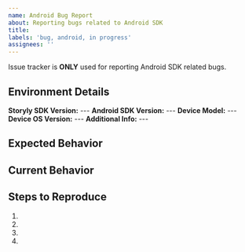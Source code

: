```yaml
---
name: Android Bug Report
about: Reporting bugs related to Android SDK
title:
labels: 'bug, android, in progress'
assignees: ''
---
```


Issue tracker is **ONLY** used for reporting Android SDK related bugs.

<!--- Provide a general summary of the issue in the Title above -->

<!--- How has this issue affected you? What are you trying to accomplish? -->

<!--- Provide used Storyly SDK version, Android SDK version, device information with os details -->
## Environment Details
**Storyly SDK Version:** ---
**Android SDK Version:** ---
**Device Model:** ---
**Device OS Version:** ---
**Additional Info:** ---

## Expected Behavior
<!--- Tell us what should happen -->

## Current Behavior
<!--- Tell us what happens instead of the expected behavior -->

## Steps to Reproduce
<!--- Provide a link to a live example, or images, videos that show the issue, or an unambiguous set of steps to -->
<!--- reproduce this bug. Include code to reproduce, if relevant -->
1.
2.
3.
4.

